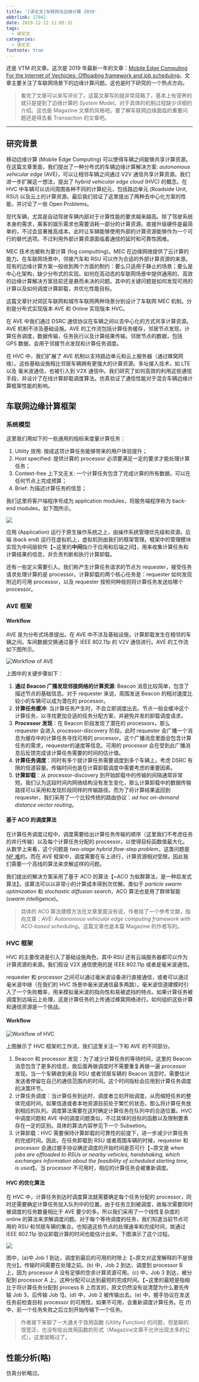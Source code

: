```yaml
---
title: '[读论文]车联网与边缘计算 2019'
abbrlink: 17042
date: 2019-12-12 11:05:32
tags:
  - 读论文
categories:
  - 读论文
footnote: true
---
```


还是 VTM 的文章。这次是 2019 年最新一年的文章：[Mobile Edge Computing For the Internet of Vechicles: Offloading framework and job scheduling](https://ieeexplore.ieee.org/document/8581401)。文章主要关注了车联网场景下的边缘计算问题。这也是时下研究的一个热点方向。

> 看完了文章可以来写评论了。这篇文章写的就非常简略了，基本上有营养的就只是提到了边缘计算的 <i>System Model</i>。对于具体的机制过程缺少详细的介绍。这也是 Magazine 文章的风格吧。要了解车联网边缘面临的重要问题还是得去看 Transaction 的文章吧。

<!--more-->

---

## 研究背景

移动边缘计算 (Mobile Edge Computing) 可以使得车辆之间能够共享计算资源。在这篇文章里面，我们提出了一种分布式的车辆边缘计算解决方案: <i>autonomous vehicular edge</i> (AVE)，可以让相邻车辆之间通过 V2V 通信共享计算资源。我们进一步扩展这一想法，提出了 <i>hybrid vehicular edge cloud</i> (HVC) 的概念。在 HVC 中车辆可以访问周围各种不同的计算纪元，包括路边单元 (Roadside Unit, RSU) 以及云上的计算资源。最后我们验证了这里提出了两种去中心化方案的性能，并讨论了一些 Open Problems。

现代车辆，尤其是自动驾驶车辆内部对于计算性能的要求越来越高。除了驾驶系统本身的需求，乘客的娱乐需求也需要消耗一部分的计算资源。直接升级硬件是最简单的，不过会显著推高成本。此时让车辆能够使用外部的计算资源能够作为一个可行的替代选项。不过利用外部计算资源面临着通信的延时和可靠性困难。

MEC 技术也被称为雾计算 (fog computting)。MEC 在边缘网络提供了云计算的能力。在车联网场景中，邻接汽车和 RSU 可以作为合适的外部计算资源的来源。现有的边缘计算方案一般收到两个方面的制约：要么只适用于静止的场景；要么是中心化架构，缺少分布式的实现。如何在高动态的车联网场景中提供通用的、高效的边缘计算解决方案目前还是悬而未决的问题。其中的关键问题是如何发现可用的计算以及如何调度计算卸载，并优化性能目标。

这篇文章针对郊区车联网和城市车联网两种场景分别设计了车联网 MEC 机制。分别是分布式实现版本 AVE 和 Online 实现版本 HVC。

在 AVE 中我们通过 DSRC 通信协议在车辆之间以去中心化的方式共享计算资源。AVE 机制不涉及基础设施。AVE 的工作流包括计算任务缓存，邻居节点发现，计算任务调度，数据传输，任务执行以及计算结果传输。邻居节点的数据，包括 GPS 数据，会用于邻接节点发现和计算任务调度。

在 HVC 中，我们扩展了 AVE 机制以支持路边单元和云上服务器（通过蜂窝网络）。这些基础设施相比邻居车辆拥有更强大的计算资源。多址接入技术，如 LTE 以及 毫米波通信，也被引入到 V2X 通信中。我们研究了如何高效的利用这些通信手段，并设计了在线计算卸载调度算法。仿真验证了通信性能对于混合车辆边缘计算框架性能的影响。

## 车联网边缘计算框架

### 系统模型

这里我们用如下的一些通用的指标来度量计算任务：

1. Utility 效用: 按成这项计算任务能够带来的用户体验提升；
2. Host specified: 提供计算的 processor 必须要满足一定的要求才能处理计算任务；
3. Context-free 上下文无关: 一个计算任务包含了完成计算的所有数据，可以在任何节点上完成预算；
4. Brief: 为描述计算任务的信息；

我们这里将客户端程序号成为 application modules，将服务端程序称为  back-end modules，如下图所示。

![](https://imgs.codewoody.com/uploads/big/0a9e0ebd00eb049b2fb5af26bb266781.png)

应用 (Application) 运行于原生操作系统之上，由操作系统管理优先级和资源。后端 (back end) 运行在虚拟机上，虚拟机则由我们的框架管理。框架中的管理模块实现为中间层软件【~这里的**中间**指介于应用和后端之间】，用来收集计算任务和计算结果的信息，并负责判断和执行计算卸载。

还有一些定义需要引入。我们称产生计算任务请求的节点为 requester，接受任务请求处理计算的是 processor。计算卸载的两个核心任务是：requester 如何发现附近的可用 processor，以及 requester 按照何种规则将计算任务发送给哪个 processor。

### AVE 框架

#### Workflow

AVE 是为分布式场景提出。在 AVE 中不涉及基础设施，计算卸载发生在相邻的车辆之间。车间数据交换通过基于 IEEE 802.11p 的 V2V 通信进行。AVE 的工作流如下图所示。

![Workflow of AVE](https://imgs.codewoody.com/uploads/big/162bb60ac832cc5b2c5789683c7ef66f.png)

上图中的关键步骤如下：

1. **通过 Beacon 广播发现邻接网络的计算资源**: Beacon 消息比较简单，包含了描述节点的基础信息。对于 requester 来说，周围发送 Beacon 的相对速度比较小的车辆可以成为潜在的 processor。
2. **计算任务缓冲**: 当计算任务产生时，不会立即调度出去。节点一般会缓冲这个计算任务，以寻找更加合适的任务分配方案，并避免并发的卸载调度请求。
3. **Processor 发现**：在 Beacon 阶段发现了潜在的 processors，那么 requester 会进入 processor-discovery 阶段。此时 requester 会广播一个消息为缓存中的计算任务寻找可用的 processor。这个广播消息里面会包含计算任务的需求，requester的速度等信息。可用的 processor 会在受到此广播消息后反馈完成该计算任务需要的时间的估计值。
4. **计算任务调度**：同时有多个就计算任务需要调度到多个车辆上。考虑 DSRC 有限的信道容量。传输时间也是在计算卸载调度中需要考虑的重要因素。
5. **计算卸载**：从 processor-discovery 到开始卸载中的传输的间隔通常非常短。我们认为这段时间内网络结构没有发生变化，那么计算卸载中的数据传输路径可以采用和发现阶段同样的传输路径。而为了将计算结果返回到 requester，我们采用了一个比较传统的路由协议：<i>ad hoc on-demand distance vector routing</i>。

#### 基于 ACO 的调度算法

在计算任务调度过程中，调度需要给出计算任务传输的顺序（这里我们不考虑任务的并行传输）以及每个计算任务分配的 processor，以使得目标函数值最大化。从数学上来看，这个问题是 <i>two-stage hybrid flow-step problem</i>，这类问题是 [NP 难](https://en.wikipedia.org/wiki/NP-hardness)的。而在 AVE 框架中，调度需要在车上进行，计算资源相对受限，因此我们需要一个高线的算法来求解这样的问题。

我们提出的解决方案采用了基于 ACO 的算法【~ACO 为蚁群算法，是一种启发式算法】。该算法可以以非常小的计算成本得到次优解。类似于 <i>particle swarm optimization</i> 和 <i>stochastic diffusion search</i>，ACO 算法也是用了群体智能(<i>swarm intelligence</i>)。

> 具体的 ACO 算法建模方法在文章里面没有说，作者给了一个参考文献，指向文章：<i>AVE: Autonomous vehicular edge computing framework with ACO-based scheduling</i>。这篇文章也是本篇 Magazine 的作者写的。

### HVC 框架

HVC 的主要改进是引入了基础设施角色，其中 RSU 还有云端服务器都可以作为计算资源的来源。我们假设 V2X 通信使用的是 IEEE 802.11p 或者是毫米波通信。

requester 和 processor 之间可以通过毫米波设备进行直接通信，或者可以通过毫米波中继（在我们的 HVC 场景中毫米波通信最多两跳）。毫米波信道建模时引入了一个失败概率，用来模拟毫米波的指向性和易被遮挡的特点。如果计算任务被调度到远端云上处理，这是计算任务的上传通过蜂窝网络进行。如何组织这些计算和通信资源是一个挑战。

#### Workflow

![Workflow of HVC](https://imgs.codewoody.com/uploads/big/fc6aa048f0fd666f2bdb7a0703afb8ae.png)

上图展示了 HVC 框架的工作流，我们这里关注一下和 AVE 的不同部分。

1. Beacon 和 processor 发现：为了减少计算任务的等待时间，这里的 Beacon 消息包含了更多的信息，故后面再做调度时不需要重复再做一遍 processor 发现。当一个车辆收到来自 RSU 或者邻居车辆的 Beacon 消息时，需要估计发送者停留在自己的通信范围内的时间。这个时间指标会应用到计算任务调度的决策环节。
2. 计算任务调度：当计算任务到达时，调度者立刻开始调度，从而缩短任务的整体完成时间。如果信道或者本地资源目前处于繁忙的状态，那么将计算任务放到相应的队列。调度算法需要在这时确定计算任务在队列中的合适位置。HVC 中调度问题和 AVE 中的调度问题类似，不过具体的目标的函数以及限制要素存在一定的区别。具体的算法内容参见下一个 Subsetion。
3. 计算卸载：HVC 需要保持计算卸载的可靠性的前提下，进一步减少计算任务的完成时间。因此，在任务卸载到 RSU 或者周围车辆的时候，requester 和 processor 会通过握手协议确定调度的开始时间是否可行【~原文是 <i>when jobs are offloaded to
RSUs or nearby vehicles, handshaking, which exchanges information about the feasibility of scheduled starting time, is used</i>】。当 processor 不可用时，相应的计算任务会被重新调度。

#### HVC 的优化算法

在 HVC 中，计算任务到达时调度算法就需要确定每个任务分配的 processor，同时还需要确定计算任务加入队列中的位置。由于任务立刻被调度，故每次需要同时被调度的任务数量相比于 AVE 要少的多。所以我们采用了一个线性复杂度的 online 的算法来求解调度问题。对于每个等待调度的任务，我们知道当前节点可用的 RSU 和邻居车辆的集合。也知道这些节点的处理速率和完成时间，故通过 IEEE 802.11p 协议卸载计算的时间也能估计出来。下图演示了这个过程。

![](https://imgs.codewoody.com/uploads/big/d709e7182f7eabc522e8ee49b3d37074.png)

图中，(a)中 Job 1 到达，调度到最后的可用的时隙上【~原文对这里解释的不是很充分】。传输时间需要在处理之前。(b) 中，Job 2 到达，调度到 processor B 上，因为 processor A 没有足够的空余计算资源可用。(c) 中，Job 3 到达，被分配到 processor A 上。这种分配可以达到最短的完成时间。【~这里的最短是指相比于将计算任务分配到 process B 上而言的，原文仍然没有说清楚为什么要先传输 Job 3，后传输 Job 1】。(d) 中，Job 2 被传输出去。(e) 中，握手协议在发送任务前检查目标 processor 的可用性。如果不可用，会重新调度计算任务。在 (f) 中，前一个任务失败之后立刻开始传输下一个任务。

> 作者接下来聊了一大通关于效用函数 (Utility Function) 的问题，但是聊的很宽泛，也没有给出效用函数的形式（Magazine文章不允许出现太多的公式）。这里就略过了。

## 性能分析(略)

仿真分析略过。
